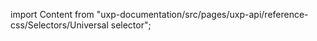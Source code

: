 
import Content from "uxp-documentation/src/pages/uxp-api/reference-css/Selectors/Universal selector";

<Content query="product=photoshop"/>
